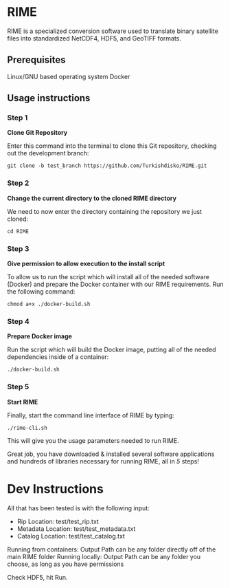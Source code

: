 # RIME
RIME is a specialized conversion software used to translate binary satellite files into standardized NetCDF4, HDF5, and GeoTIFF formats.
## Prerequisites
Linux/GNU based operating system
Docker

## Usage instructions
### Step 1
**Clone Git Repository**

Enter this command into the terminal to clone this Git repository, checking out the development branch:

`git clone -b test_branch https://github.com/Turkishdisko/RIME.git`

### Step 2
**Change the current directory to the cloned RIME directory**

We need to now enter the directory containing the repository we just cloned:

`cd RIME`

### Step 3
**Give permission to allow execution to the install script**

To allow us to run the script which will install all of the needed software (Docker) and prepare the Docker container with our RIME requirements.  Run the following command:

`chmod a+x ./docker-build.sh`

### Step 4
**Prepare Docker image**

Run the script which will build the Docker image, putting all of the needed dependencies inside of a container:

`./docker-build.sh`

### Step 5
**Start RIME**

Finally, start the command line interface of RIME by typing:

`./rime-cli.sh`

This will give you the usage parameters needed to run RIME.

Great job, you have downloaded & installed several software applications and hundreds of libraries necessary for running RIME, all in _5_ steps!


# Dev Instructions


All that has been tested is with the following input:
  - Rip Location: test/test_rip.txt
  - Metadata Location: test/test_metadata.txt
  - Catalog Location:  test/test_catalog.txt

Running from containers: Output Path can be any folder directly off of the main RIME folder
Running locally: Output Path can be any folder you choose, as long as you have permissions

Check HDF5, hit Run.

